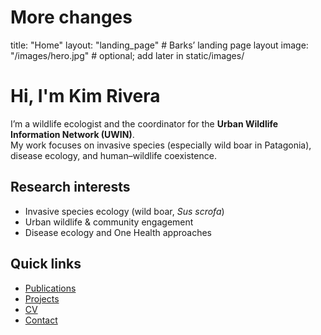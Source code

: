 # More changes
title: "Home"
layout: "landing_page"   # Barks’ landing page layout
image: "/images/hero.jpg" # optional; add later in static/images/


# Hi, I'm Kim Rivera

I’m a wildlife ecologist and the coordinator for the **Urban Wildlife Information Network (UWIN)**.  
My work focuses on invasive species (especially wild boar in Patagonia), disease ecology, and human–wildlife coexistence.

## Research interests
- Invasive species ecology (wild boar, *Sus scrofa*)
- Urban wildlife & community engagement
- Disease ecology and One Health approaches

## Quick links
- [Publications](/publications/)
- [Projects](/projects/)
- [CV](/cv/)
- [Contact](mailto:kimrivera@example.com)

